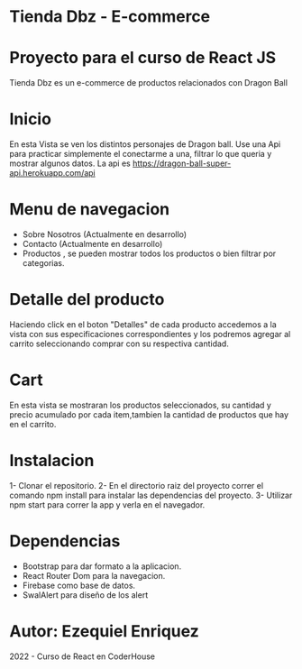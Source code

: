 # Tienda Dbz - E-commerce 

# Proyecto para el curso de React JS
Tienda Dbz es un e-commerce de productos relacionados con Dragon Ball

# Inicio
En esta Vista se ven los distintos personajes de Dragon ball. Use una Api para practicar simplemente el conectarme a una, filtrar lo que queria y mostrar algunos datos. La api es https://dragon-ball-super-api.herokuapp.com/api

# Menu de navegacion
- Sobre Nosotros (Actualmente en desarrollo)
- Contacto (Actualmente en desarrollo) 
- Productos , se pueden mostrar todos los productos o bien filtrar por categorias.

# Detalle del producto
Haciendo click en el boton "Detalles" de cada producto accedemos a la vista con sus especificaciones correspondientes y los podremos agregar al carrito seleccionando comprar con su respectiva cantidad.

# Cart 
En esta vista se mostraran los productos seleccionados, su cantidad y precio acumulado por cada item,tambien la cantidad de productos que hay en el carrito.

# Instalacion
1- Clonar el repositorio.
2- En el directorio raiz del proyecto correr el comando npm install para instalar las dependencias del proyecto.
3- Utilizar npm start para correr la app y verla en el navegador. 

# Dependencias
- Bootstrap para dar formato a la aplicacion. 
- React Router Dom para la navegacion.
- Firebase como base de datos.
- SwalAlert para diseño de los alert

# Autor: Ezequiel Enriquez
2022 - Curso de React en CoderHouse
